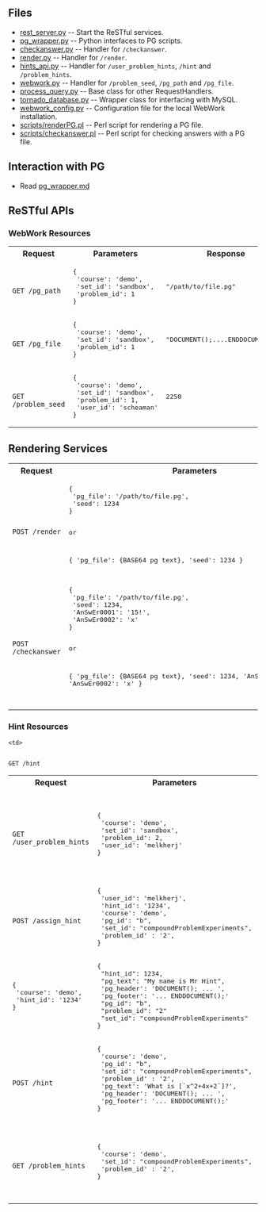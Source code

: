 ## Files
- [rest_server.py](rest_server.py) -- Start the ReSTful services.
- [pg_wrapper.py](pg_wrapper.py) -- Python interfaces to PG scripts.
- [checkanswer.py](checkanswer.py) -- Handler for `/checkanswer`.
- [render.py](render.py) -- Handler for `/render`.
- [hints_api.py](hints_api.py) -- Handler for `/user_problem_hints`, `/hint` and `/problem_hints`.
- [webwork.py](webwork.py) -- Handler for `/problem_seed`, `/pg_path` and `/pg_file`.
- [process_query.py](process_query.py) -- Base class for other RequestHandlers.
- [tornado_database.py](tonado_databse.py) -- Wrapper class for interfacing with MySQL.
- [webwork_config.py](webwork_config.py) -- Configuration file for the local WebWork installation.
- [scripts/renderPG.pl](scripts/renderPG.pl) -- Perl script for rendering a PG file.
- [scripts/checkanswer.pl](scripts/checkanswer.pl) -- Perl script for checking answers with a PG file.

## Interaction with PG
- Read [pg_wrapper.md](pg_wrapper.md)

## ReSTful APIs

### WebWork Resources
<table>
  <tr>
    <th>Request</th>
    <th>Parameters</th>
    <th>Response</th>
    <th>Description</th>
  </tr>
  <tr>
    <td>
<code>
GET /pg_path
</code>
    </td>
    <td>
<pre>
{ 
 'course': 'demo',
 'set_id': 'sandbox',
 'problem_id': 1 
}
</pre>
    </td>
    <td>
<pre>
"/path/to/file.pg"
</pre>
    </td>
    <td>
      Get the path to the PG file.  
    </td>
  </tr>
  <tr>
    <td>
<code>
GET /pg_file
</code>
    </td>
    <td>
<pre>
{ 
 'course': 'demo',
 'set_id': 'sandbox',
 'problem_id': 1 
}
</pre>
    </td>
    <td>
<pre>
"DOCUMENT();....ENDDOCUMENT();"
</pre>
    </td>
    <td>
      Get the content of a PG file.
    </td>
  </tr>
  <tr>
    <td>
<code>
GET /problem_seed
</code>
    </td>
    <td>
<pre>
{ 
 'course': 'demo',
 'set_id': 'sandbox',
 'problem_id': 1,
 'user_id': 'scheaman'
}
</pre>
    </td>
    <td>
<pre>
2250
</pre>
    </td>
    <td>
      Get the random seed used by WebWork.
    </td>
  </tr>
</table>


## Rendering Services
<table>
  <tr>
    <th>Request</th>
    <th>Parameters</th>
    <th>Response</th>
    <th>Description</th>
  </tr>
  <tr>
    <td>
<code>
POST /render
</code>
    </td>
    <td>
<pre>
{ 
 'pg_file': '/path/to/file.pg',
 'seed': 1234 
}

or

{ 
 'pg_file': {BASE64 pg text},
 'seed': 1234 
}
</pre>
    </td>
    <td>
<pre>
{ 
 'rendered_html': '&lt;html&gt;
    ...
    &lt;/html&gt;'
}
</pre>
    </td>
    <td>
      Render a given PG file.
    </td>
  </tr>
  <tr>
    <td>
<code>
POST /checkanswer
</code>
    </td>
    <td>
<pre>
{ 
 'pg_file': '/path/to/file.pg',
 'seed': 1234,
 'AnSwEr0001': '15!',
 'AnSwEr0002': 'x'
}

or

{ 
 'pg_file': {BASE64 pg text},
 'seed': 1234,
 'AnSwEr0001': '15!',
 'AnSwEr0002': 'x'
}

</pre>
    </td>
    <td>
<pre>
{ 
 'AnSwEr0001' : {
   'entered_value': '15!',
   'is_correct': true,
   'error_msg': ''
   },
 'AnSwEr0002' : {
   'entered_value': 'x',
   'is_correct': false,
   'error_msg': 
    'Answer isn\'t a number'
   }
}
</pre>
    </td>
    <td>
      Check answers with a PG file.
    </td>
  </tr>
</table>
  
### Hint Resources
<table>
  <tr>
    <th>Request</th>
    <th>Parameters</th>
    <th>Response</th>
    <th>Description</th>
  </tr>
  <tr>
    <td>
<code>
GET /user_problem_hints
</code>
    </td>
    <td>
<pre>
{
 'course': 'demo',
 'set_id': 'sandbox',
 'problem_id': 2,
 'user_id': 'melkherj' 
}
</pre>
    </td>
    <td>
<pre>
[
 {
  'hint_id': 1234,
  'pg_text': 'Hint text',
  'pg_header': 'DOCUMENT(); ... ',
  'pg_footer': '... ENDDOCUMENT();',
  'pg_id': 'b',
  'hint_location': 'AnSwEr0001'
 }
]
</pre>
    </td>
    <td>
      Get hints assigned to a user for a particular problem.
    </td>
  </tr>
  <tr>


<td>
<code>
POST /assign_hint
</code>
    </td>
    <td>
<pre>
{
 'user_id': 'melkherj',
 'hint_id': '1234', 
 'course': 'demo', 
 'pg_id': "b",
 'set_id': "compoundProblemExperiments",
 'problem_id' : '2',
}
</pre>
    </td>
    <td>
<pre>
None
</pre>
    </td>
    <td>
      Assign a hint to a user at a locati.  
    </td>
  </tr>
  <tr>
    
    <td>
<code>
GET /hint
</code>
    </td>
    <td>
<pre>
{
 'course': 'demo',
 'hint_id': '1234'
}
</pre>
    </td>
    <td>
<pre>
{
 "hint_id": 1234,
 "pg_text": "My name is Mr Hint", 
 'pg_header': 'DOCUMENT(); ... ',
 'pg_footer': '... ENDDOCUMENT();'
 "pg_id": "b", 
 "problem_id": "2"
 "set_id": "compoundProblemExperiments"
}
</pre>
    </td>
    <td>
      Get a hint from the hint DB.
    </td>
  </tr>
  <tr>
    <td>
<code>
POST /hint
</code>
    </td>
    <td>
<pre>
{
 'course': 'demo', 
 'pg_id': "b",
 'set_id': "compoundProblemExperiments",
 'problem_id' : '2',
 'pg_text': 'What is [`x^2+4x+2`]?',
 'pg_header': 'DOCUMENT(); ... ',
 'pg_footer': '... ENDDOCUMENT();'
}
</pre>
    </td>
    <td>
<pre>
None
</pre>
    </td>
    <td>
      Add a hint to the hint DB.
    </td>
  </tr>
   <tr>
    <td>
<code>
GET /problem_hints
</code>
    </td>
    <td>
<pre>
{
 'course': 'demo', 
 'set_id': "compoundProblemExperiments",
 'problem_id' : '2',
}
</pre>
    </td>
    <td>
<pre>
[
 {
  'hint_id': 123,
  "pg_text": "My name is Mr Hint",
  'pg_header': 'DOCUMENT(); ... ',
  'pg_footer': '... ENDDOCUMENT();'
  "pg_id": "b"
 },...
]
</pre>
    </td>
    <td>
      List all hints for a problem.
    </td>
  </tr>
</table>
